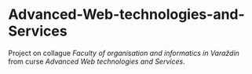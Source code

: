 # Advanced-Web-technologies-and-Services
Project on collague *Faculty of organisation and informatics in Varaždin* from curse *Advanced Web technologies and Services*.
